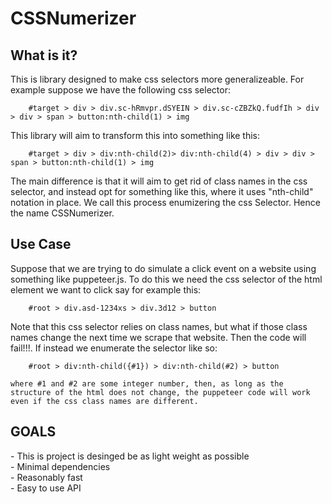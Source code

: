 # CSSNumerizer

## What is it?
<p>
    This is library designed to make css selectors more generalizeable. For example suppose we have the following 
    css selector:
    
        #target > div > div.sc-hRmvpr.dSYEIN > div.sc-cZBZkQ.fudfIh > div > div > span > button:nth-child(1) > img
</p>

<p>
    This library will aim to transform this into something like this:

        #target > div > div:nth-child(2)> div:nth-child(4) > div > div > span > button:nth-child(1) > img
</p>
    The main difference is that it will aim to get rid of class names in the css selector, and instead opt 
    for something like this, where it uses "nth-child" notation in place. We call this process enumizering the
    css Selector. Hence the name CSSNumerizer.

## Use Case 
<p>
    Suppose that we are trying to do simulate a click event on a website using something like puppeteer.js. To do this
    we need the css selector of the html element we want to click say for example this:

        #root > div.asd-1234xs > div.3d12 > button
</P>

<p>
    Note that this css selector relies on class names, but what if those class names change the next time we scrape that
    website. Then the code will fail!!!. If instead we enumerate the selector like so:

        #root > div:nth-child({#1}) > div:nth-child(#2) > button

    where #1 and #2 are some integer number, then, as long as the structure of the html does not change, the puppeteer code will work even if the css class names are different.  

</p>

## GOALS
<p>
    - This is project is desinged be as light weight as possible <br>
    - Minimal dependencies <br>
    - Reasonably fast  <br>
    - Easy to use API<br>
</p>    
